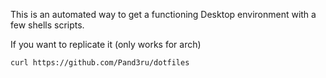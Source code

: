 This is an automated way to get a functioning Desktop environment with a few shells scripts.

If you want to replicate it (only works for arch)

`curl https://github.com/Pand3ru/dotfiles`
